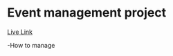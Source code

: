 
# Event management project
[Live Link](https://merry-buttercream-cebdf8.netlify.app/)

-How to manage 